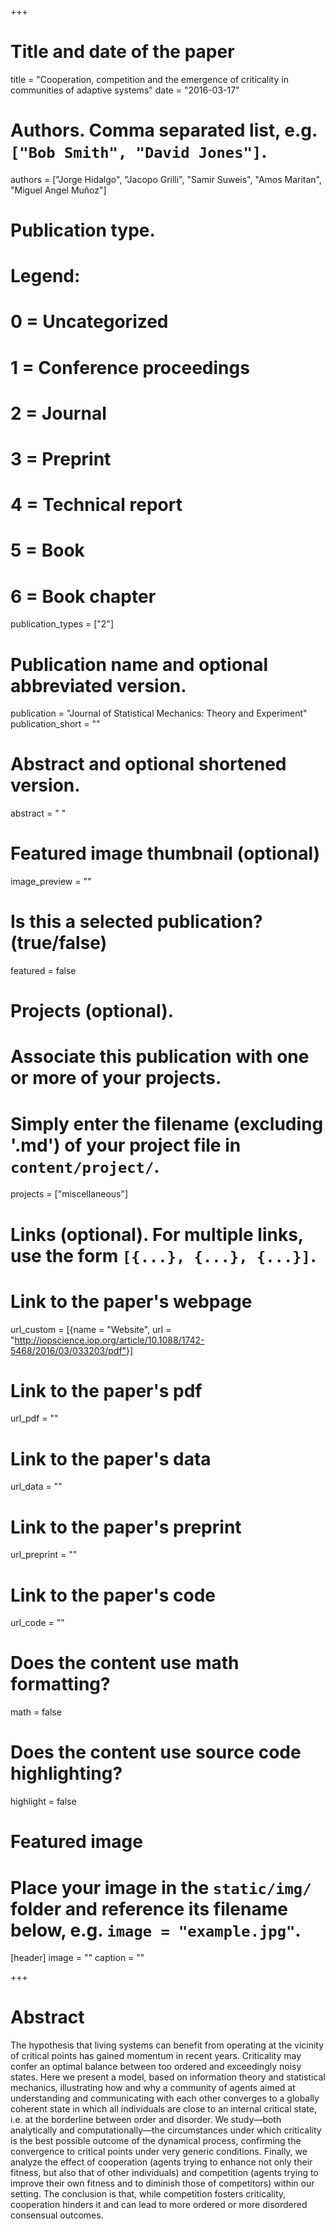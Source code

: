 +++
# Title and date of the paper
title = "Cooperation, competition and the emergence of criticality in communities of adaptive systems"
date = "2016-03-17"

# Authors. Comma separated list, e.g. `["Bob Smith", "David Jones"]`.
authors = ["Jorge Hidalgo", "Jacopo Grilli", "Samir Suweis", "Amos Maritan", "Miguel Angel Muñoz"]

# Publication type.
# Legend:
# 0 = Uncategorized
# 1 = Conference proceedings
# 2 = Journal
# 3 = Preprint
# 4 = Technical report
# 5 = Book
# 6 = Book chapter
publication_types = ["2"]

# Publication name and optional abbreviated version.
publication = "Journal of Statistical Mechanics: Theory and Experiment"
publication_short = ""

# Abstract and optional shortened version.
abstract = " "
# Featured image thumbnail (optional)
image_preview = ""

# Is this a selected publication? (true/false)
featured = false

# Projects (optional).
#   Associate this publication with one or more of your projects.
#   Simply enter the filename (excluding '.md') of your project file in `content/project/`.
projects = ["miscellaneous"]

# Links (optional). For multiple links, use the form `[{...}, {...}, {...}]`.
# Link to the paper's webpage
url_custom = [{name = "Website", url = "http://iopscience.iop.org/article/10.1088/1742-5468/2016/03/033203/pdf"}]
# Link to the paper's pdf
url_pdf = ""
# Link to the paper's data
url_data = ""
# Link to the paper's preprint
url_preprint = ""
# Link to the paper's code
url_code = ""


# Does the content use math formatting?
math = false

# Does the content use source code highlighting?
highlight = false

# Featured image
# Place your image in the `static/img/` folder and reference its filename below, e.g. `image = "example.jpg"`.
[header]
image = ""
caption = ""

+++

# Abstract
The hypothesis that living systems can benefit from operating at the vicinity of critical points has gained momentum in recent years. Criticality may confer an optimal balance between too ordered and exceedingly noisy states. Here we present a model, based on information theory and statistical mechanics, illustrating how and why a community of agents aimed at understanding and communicating with each other converges to a globally coherent state in which all individuals are close to an internal critical state, i.e. at the borderline between order and disorder. We study—both analytically and computationally—the circumstances under which criticality is the best possible outcome of the dynamical process, confirming the convergence to critical points under very generic conditions. Finally, we analyze the effect of cooperation (agents trying to enhance not only their fitness, but also that of other individuals) and competition (agents trying to improve their own fitness and to diminish those of competitors) within our setting. The conclusion is that, while competition fosters criticality, cooperation hinders it and can lead to more ordered or more disordered consensual outcomes.
